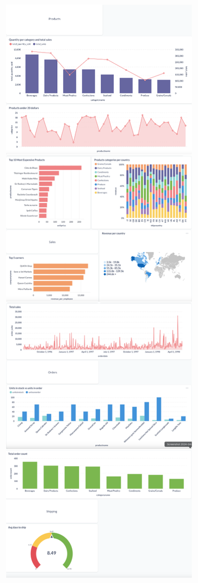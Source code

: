 ![Dashboard 1](dashboard_1.png)
![Dashboard 2](dashboard2.png)
![Dashboard 3](dashboard3.png)
![Dashboard 4](dashboard4.png)
